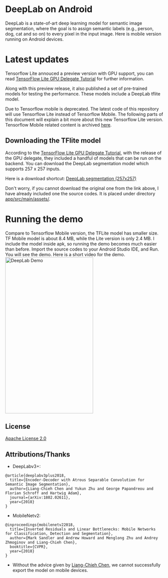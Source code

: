 # DeepLab on Android
DeepLab is a state-of-art deep learning model for semantic image segmentation, where the goal is to assign semantic labels (e.g., person, dog, cat and so on) to every pixel in the input image. Here is mobile version running on Android devices.

# Latest updates
Tensorflow Lite annouced a preview version with GPU support, you can read [TensorFlow Lite GPU Delegate Tutorial](https://www.tensorflow.org/lite/performance/gpu) for further information.

Along with this preview release, it also published a set of pre-trained models for testing the performance. These models include a DeepLab tflite model.

Due to Tensorflow mobile is deprecated. The latest code of this repository will use Tensorflow Lite instead of Tensorflow Mobile. The following parts of this document will explain a bit more about this new Tensorflow Lite version. Tensorflow Mobile related content is archived [here](doc/README_OLD.md).

## Downloading the TFlite model

According to the [TensorFlow Lite GPU Delegate Tutorial](https://www.tensorflow.org/lite/performance/gpu), with the release of the GPU delegate, they included a handful of models that can be run on the backend. You can download the DeepLab segmentation model which supports 257 x 257 inputs.

Here is a download shortcut:
[DeepLab segmentation (257x257)](https://storage.googleapis.com/download.tensorflow.org/models/tflite/gpu/deeplabv3_257_mv_gpu.tflite)

Don't worry, if you cannot download the original one from the link above, I have already included one the source codes. It is placed under directory [app/src/main/assets/](app/src/main/assets/).

# Running the demo

Compare to Tensorflow Mobile version, the TFLite model has smaller size. TF Mobile model is about 8.4 MB, while the Lite version is only 2.4 MB. I include the model inside apk, so running the demo becomes much easier than before. Import the source codes to your Android Studio IDE, and Run. You will see the demo. Here is a short video for the demo.
<img src=".github/deeplab_demo.gif" width="280" height="498" alt="DeepLab Demo"/>

## License

[Apache License 2.0](LICENSE)

## Attributions/Thanks
- DeepLabv3+:
```
@article{deeplabv3plus2018,
  title={Encoder-Decoder with Atrous Separable Convolution for Semantic Image Segmentation},
  author={Liang-Chieh Chen and Yukun Zhu and George Papandreou and Florian Schroff and Hartwig Adam},
  journal={arXiv:1802.02611},
  year={2018}
}
```

- MobileNetv2:

```
@inproceedings{mobilenetv22018,
  title={Inverted Residuals and Linear Bottlenecks: Mobile Networks for Classification, Detection and Segmentation},
  author={Mark Sandler and Andrew Howard and Menglong Zhu and Andrey Zhmoginov and Liang-Chieh Chen},
  booktitle={CVPR},
  year={2018}
}
```
- Without the advice given by [Liang-Chieh Chen](https://github.com/aquariusjay), we cannot successfully export the model on mobile devices.